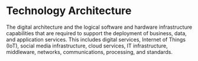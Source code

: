 # Technology Architecture

 The digital architecture and the logical software and hardware
 infrastructure capabilities that are required to support the
 deployment of business, data, and application services. This
 includes digital services, Internet of Things (IoT), social media
 infrastructure, cloud services, IT infrastructure, middleware,
 networks, communications, processing, and standards.


